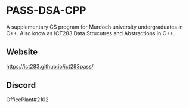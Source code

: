 # PASS-DSA-CPP
A supplementary CS program for Murdoch university undergraduates in C++. Also know as ICT283 Data Strucutres and Abstractions in C++. 

## Website 
https://ict283.github.io/ict283pass/

## Discord
OfficePlant#2102
